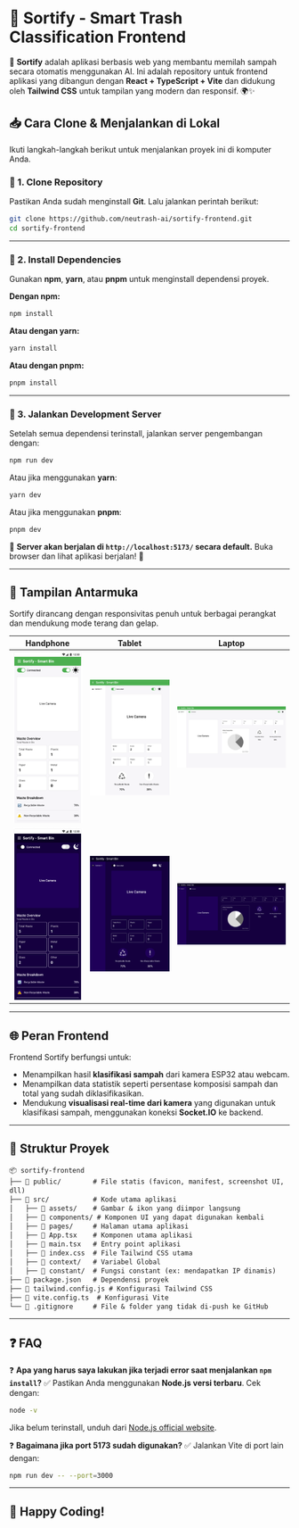# 🌿 Sortify - Smart Trash Classification Frontend

🚀 **Sortify** adalah aplikasi berbasis web yang membantu memilah sampah secara otomatis menggunakan AI. Ini adalah repository untuk frontend aplikasi yang dibangun dengan **React + TypeScript + Vite** dan didukung oleh **Tailwind CSS** untuk tampilan yang modern dan responsif. 🌍✨

## 📥 Cara Clone & Menjalankan di Lokal

Ikuti langkah-langkah berikut untuk menjalankan proyek ini di komputer Anda.

### 🔹 1. Clone Repository

Pastikan Anda sudah menginstall **Git**. Lalu jalankan perintah berikut:

```sh
git clone https://github.com/neutrash-ai/sortify-frontend.git
cd sortify-frontend
```

---

### 🔹 2. Install Dependencies

Gunakan **npm**, **yarn**, atau **pnpm** untuk menginstall dependensi proyek.

**Dengan npm:**

```sh
npm install
```

**Atau dengan yarn:**

```sh
yarn install
```

**Atau dengan pnpm:**

```sh
pnpm install
```

---

### 🔹 3. Jalankan Development Server

Setelah semua dependensi terinstall, jalankan server pengembangan dengan:

```sh
npm run dev
```

Atau jika menggunakan **yarn**:

```sh
yarn dev
```

Atau jika menggunakan **pnpm**:

```sh
pnpm dev
```

🚀 **Server akan berjalan di `http://localhost:5173/` secara default.** Buka browser dan lihat aplikasi berjalan! 🎉

---

## 📸 Tampilan Antarmuka

Sortify dirancang dengan responsivitas penuh untuk berbagai perangkat dan mendukung mode terang dan gelap.

| Handphone                                      | Tablet                                                 | Laptop                                                 |
| ---------------------------------------------- | ------------------------------------------------------ | ------------------------------------------------------ |
| ![hp-light](./public/screenshots/hp-light.png) | ![tablet-light](./public/screenshots/tablet-light.png) | ![laptop-light](./public/screenshots/laptop-light.png) |
| ![hp-dark](./public/screenshots/hp-dark.png)   | ![tablet-dark](./public/screenshots/tablet-dark.png)   | ![laptop-dark](./public/screenshots/laptop-dark.png)   |

---

## 🌐 Peran Frontend

Frontend Sortify berfungsi untuk:

- Menampilkan hasil **klasifikasi sampah** dari kamera ESP32 atau webcam.
- Menampilkan data statistik seperti persentase komposisi sampah dan total yang sudah diklasifikasikan.
- Mendukung **visualisasi real-time dari kamera** yang digunakan untuk klasifikasi sampah, menggunakan koneksi **Socket.IO** ke backend.

---

## 📌 Struktur Proyek

```
📦 sortify-frontend
├── 📂 public/        # File statis (favicon, manifest, screenshot UI, dll)
├── 📂 src/           # Kode utama aplikasi
│   ├── 📂 assets/    # Gambar & ikon yang diimpor langsung
│   ├── 📂 components/ # Komponen UI yang dapat digunakan kembali
│   ├── 📂 pages/     # Halaman utama aplikasi
│   ├── 📜 App.tsx    # Komponen utama aplikasi
│   ├── 📜 main.tsx   # Entry point aplikasi
│   ├── 📜 index.css  # File Tailwind CSS utama
│   ├── 📂 context/   # Variabel Global
│   ├── 📂 constant/  # Fungsi constant (ex: mendapatkan IP dinamis)
├── 📜 package.json   # Dependensi proyek
├── 📜 tailwind.config.js # Konfigurasi Tailwind CSS
├── 📜 vite.config.ts  # Konfigurasi Vite
└── 📜 .gitignore     # File & folder yang tidak di-push ke GitHub
```

---

## ❓ FAQ

❓ **Apa yang harus saya lakukan jika terjadi error saat menjalankan `npm install`?**
✅ Pastikan Anda menggunakan **Node.js versi terbaru**. Cek dengan:

```sh
node -v
```

Jika belum terinstall, unduh dari [Node.js official website](https://nodejs.org/).

❓ **Bagaimana jika port 5173 sudah digunakan?**
✅ Jalankan Vite di port lain dengan:

```sh
npm run dev -- --port=3000
```

---

## 🚀 Happy Coding!
